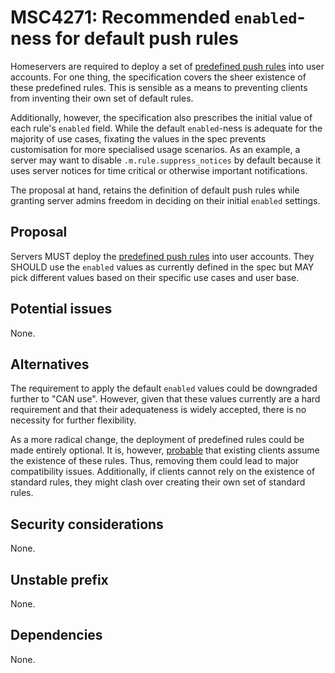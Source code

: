 # MSC4271: Recommended `enabled`-ness for default push rules

Homeservers are required to deploy a set of [predefined push rules] into user
accounts. For one thing, the specification covers the sheer existence of these
predefined rules. This is sensible as a means to preventing clients from
inventing their own set of default rules.

Additionally, however, the specification also prescribes the initial value of
each rule's `enabled` field. While the default `enabled`-ness is adequate for
the majority of use cases, fixating the values in the spec prevents
customisation for more specialised usage scenarios. As an example, a server may
want to disable `.m.rule.suppress_notices` by default because it uses server
notices for time critical or otherwise important notifications.

The proposal at hand, retains the definition of default push rules while
granting server admins freedom in deciding on their initial `enabled` settings.

## Proposal

Servers MUST deploy the [predefined push rules] into user accounts. They SHOULD
use the `enabled` values as currently defined in the spec but MAY pick different
values based on their specific use cases and user base.

## Potential issues

None.

## Alternatives

The requirement to apply the default `enabled` values could be downgraded
further to "CAN use". However, given that these values currently are a hard
requirement and that their adequateness is widely accepted, there is no
necessity for further flexibility.

As a more radical change, the deployment of predefined rules could be made
entirely optional. It is, however, [probable] that existing clients assume the
existence of these rules. Thus, removing them could lead to major compatibility
issues. Additionally, if clients cannot rely on the existence of standard rules,
they might clash over creating their own set of standard rules.

## Security considerations

None.

## Unstable prefix

None.

## Dependencies

None.

  [predefined push rules]: https://spec.matrix.org/v1.13/client-server-api/#predefined-rules
  [probable]: https://github.com/matrix-org/synapse/issues/9325#issuecomment-1285895341
